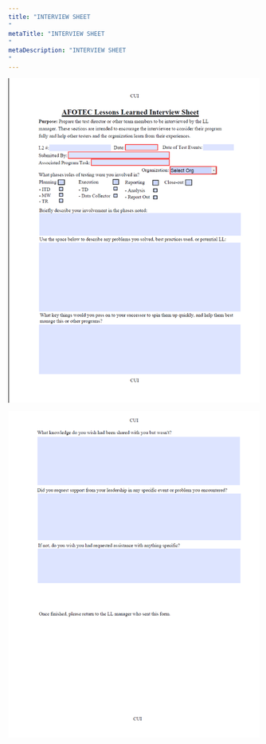 ```yaml
---
title: "INTERVIEW SHEET
"
metaTitle: "INTERVIEW SHEET
"
metaDescription: "INTERVIEW SHEET
"
---
```


![](./lessons_learned/media/image5.png)

![](./lessons_learned/media/image6.png)
